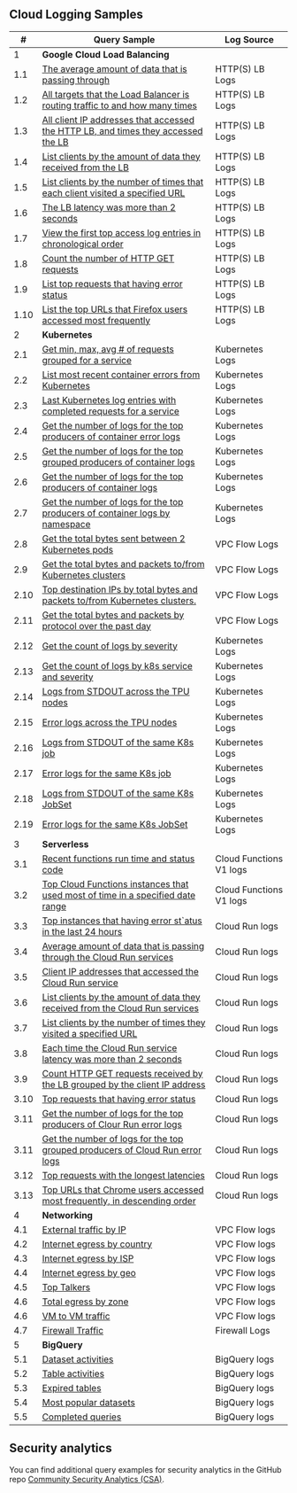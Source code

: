 ## Cloud Logging Samples
| # | Query Sample | Log Source |
|---|---|---|
| <div id="login-access-patterns">1</div> | **Google Cloud Load Balancing**
| 1.1| [The average amount of data that is passing through](./gclb/https-lb-avg_data_pass_through.sql)|HTTP(S) LB Logs |
| 1.2| [All targets that the Load Balancer is routing traffic to and how many times](./gclb/https-lb-backend_traffic_percentage.sql)|HTTP(S) LB Logs |
| 1.3| [All client IP addresses that accessed the HTTP LB, and times they accessed the LB](./gclb/https-lb-client_ip_access_times.sql)|HTTP(S) LB Logs |
| 1.4| [List clients by the amount of data they received from the LB](./gclb/https-lb-client_receive_data.sql)|HTTP(S) LB Logs |
| 1.5| [List clients by the number of times that each client visited a specified URL](./gclb/https-lb-client_visit_url_times.sql)|HTTP(S) LB Logs |
| 1.6| [The LB latency was more than 2 seconds](./gclb/https-lb-high_latency_logs.sql)|HTTP(S) LB Logs |
| 1.7| [View the first top access log entries in chronological order](./gclb/https-lb-recent_log_entries.sql)|HTTP(S) LB Logs |
| 1.8| [Count the number of HTTP GET requests](./gclb/https-lb-requst_method_by_client.sql)|HTTP(S) LB Logs |
| 1.9| [List top requests that having error status](./gclb/https-lb-status_code_not_200.sql)|HTTP(S) LB Logs |
| 1.10| [List the top URLs that Firefox users accessed most frequently](./gclb/https-lb-user_agent_most_visited_urls.sql)|HTTP(S) LB Logs |
| <div id="iam-keys-secrets-changes">2</div> | **Kubernetes**
| 2.1| [Get min, max, avg # of requests grouped for a service](./kubernetes/min_max_avg_requests.sql)| Kubernetes Logs |
| 2.2| [List most recent container errors from Kubernetes](./kubernetes/most_recent_container_errors.sql)|Kubernetes Logs |
| 2.3| [Last Kubernetes log entries with completed requests for a service](./kubernetes/pod_hourly_requests.sql)|Kubernetes Logs |
| 2.4| [Get the number of logs for the top producers of container error logs](./kubernetes/top_error_log_producers.sql)|Kubernetes Logs |
| 2.5| [Get the number of logs for the top grouped producers of container logs](./kubernetes/top_log_producers_cluster_loc_name.sql)|Kubernetes Logs |
| 2.6| [Get the number of logs for the top producers of container logs](./kubernetes/top_log_producers_grouped.sql)|Kubernetes Logs |
| 2.7| [Get the number of logs for the top producers of container logs by namespace](./kubernetes/top_log_producers_namespace.sql)|Kubernetes Logs |
| 2.8| [Get the total bytes sent between 2 Kubernetes pods](./kubernetes/network_bytes_between_pods.sql)| VPC Flow Logs	|
| 2.9| [Get the total bytes and packets to/from Kubernetes clusters](./kubernetes/network_bytes_between_clusters.sql)| VPC Flow Logs	|
| 2.10| [Top destination IPs by total bytes and packets to/from Kubernetes clusters.](./kubernetes/network_top_ips_for_clusters.sql)| VPC Flow Logs	|
| 2.11| [Get the total bytes and packets by protocol over the past day](./kubernetes/network_traffic_by_protocol.sql)| VPC Flow Logs	|
| 2.12| [Get the count of logs by severity](./kubernetes/k8s_cnt_by_severity.sql)| Kubernetes Logs	|
| 2.13| [Get the count of logs by k8s service and severity](./kubernetes/k8s_count_by_service_by_severity.sql)| Kubernetes Logs	|
| 2.14| [Logs from STDOUT across the TPU nodes](./kubernetes/k8s_tpu_nodes_stdout.sql)| Kubernetes Logs	|
| 2.15| [Error logs across the TPU nodes](./kubernetes/k8s_tpu_nodes_error.sql)| Kubernetes Logs	|
| 2.16| [Logs from STDOUT of the same K8s job](./kubernetes/k8s_tpu_jobs_stdout.sql)| Kubernetes Logs	|
| 2.17| [Error logs for the same K8s job](./kubernetes/k8s_tpu_jobs_error.sql)| Kubernetes Logs	|
| 2.18| [Logs from STDOUT of the same K8s JobSet](./kubernetes/k8s_tpu_jobset_stdout.sql)| Kubernetes Logs	|
| 2.19| [Error logs for the same K8s JobSet](./kubernetes/k8s_tpu_jobset_error.sql)| Kubernetes Logs	|
| <div id="cloud-provisioning-activity">3</div> | **Serverless**
| 3.1| [Recent functions run time and status code](./serverless/cloud_functions_v1/exectime_with_status.sql)| Cloud Functions V1 logs|
| 3.2| [Top Cloud Functions instances that used most of time in a specified date range](./serverless/cloud_functions_v1/high_latency_responses.sql)|Cloud Functions V1 logs|
| 3.3| [Top instances that having error st`atus in the last 24 hours](./serverless/cloud_functions_v1/status_code_not_200.sql)|Cloud Run logs| 
| 3.4| [Average amount of data that is passing through the Cloud Run services](./serverless/cloud_run/avg_data_pass_through.sql)| Cloud Run logs|
| 3.5| [Client IP addresses that accessed the Cloud Run service](./serverless/cloud_run/client_ip_access_times.sql)|Cloud Run logs|
| 3.6| [List clients by the amount of data they received from the Cloud Run services](./serverless/cloud_run/client_receive_data.sql)| Cloud Run logs|
| 3.7| [List clients by the number of times they visited a specified URL](./serverless/cloud_run/client_visit_url_times.sql)| Cloud Run logs|
| 3.8| [Each time the Cloud Run service latency was more than 2 seconds](./serverless/cloud_run/high_latency_responses.sql)|Cloud Run logs|
| 3.9| [Count HTTP GET requests received by the LB grouped by the client IP address](./serverless/cloud_run/requst_method_by_client.sql)|Cloud Run logs|
| 3.10| [Top requests that having error status](./serverless/cloud_run/status_code_not_200.sql)| Cloud Run logs|
| 3.11| [Get the number of logs for the top producers of Clour Run error logs](./serverless/cloud_run/top_error_log_producers.sql)| Cloud Run logs|
| 3.11| [Get the number of logs for the top grouped producers of Cloud Run error logs](./serverless/cloud_run/top_log_producers_grouped.sql)| Cloud Run logs|
| 3.12| [Top requests with the longest latencies](./serverless/cloud_run/top_long_latency.sql)|Cloud Run logs|
| 3.13| [Top URLs that Chrome users accessed most frequently, in descending order](./serverless/cloud_run/user_agent_most_visited_urls.sql)|Cloud Run logs|
| <div id="cloud-provisioning-activity">4</div> | **Networking**
| 4.1| [External traffic by IP](./vpc_flow_logs/external_traffic_by_ip.sql)|VPC Flow logs|
| 4.2| [Internet egress by country](./vpc_flow_logs/internet_egress_by_country.sql)|VPC Flow logs|
| 4.3| [Internet egress by ISP](./vpc_flow_logs/internet_egress_by_isp.sql)|VPC Flow logs|
| 4.4| [Internet egress by geo](./vpc_flow_logs/internet_traffic_by_geo.sql)|VPC Flow logs|
| 4.5| [Top Talkers](./vpc_flow_logs/top_talkers.sql)|VPC Flow logs|
| 4.6| [Total egress by zone](./vpc_flow_logs/total_egress_between_zones.sql)|VPC Flow logs|
| 4.6| [VM to VM traffic](./vpc_flow_logs/vm_to_vm_traffic.sql)|VPC Flow logs|
| 4.7| [Firewall Traffic](./firewall/firewall_source_dest_traffic_by_ip.sql)|Firewall Logs|
| <div id="cloud-provisioning-activity">5</div> | **BigQuery**
| 5.1| [Dataset activities](./bigquery/dataset_activities.sql)|BigQuery logs|
| 5.2| [Table activities](./bigquery/table_activities.sql)|BigQuery logs|
| 5.3| [Expired tables](./bigquery/expired_tables.sql)|BigQuery logs|
| 5.4| [Most popular datasets](./bigquery/most_popular_datasets.sql)|BigQuery logs|
| 5.5| [Completed queries](./bigquery/queries_completed.sql)|BigQuery logs|

## Security analytics

You can find additional query examples for security analytics in the GitHub repo [Community Security Analytics (CSA)](https://github.com/GoogleCloudPlatform/security-analytics).
